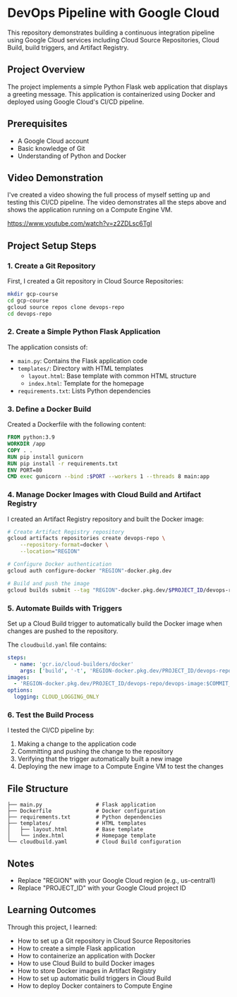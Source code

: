 # DevOps Pipeline with Google Cloud

This repository demonstrates building a continuous integration pipeline using Google Cloud services including Cloud Source Repositories, Cloud Build, build triggers, and Artifact Registry.

## Project Overview

The project implements a simple Python Flask web application that displays a greeting message. This application is containerized using Docker and deployed using Google Cloud's CI/CD pipeline.

## Prerequisites  

- A Google Cloud account
- Basic knowledge of Git
- Understanding of Python and Docker

## Video Demonstration

I've created a video showing the full process of myself setting up and testing this CI/CD pipeline. The video demonstrates all the steps above and shows the application running on a Compute Engine VM.

https://www.youtube.com/watch?v=z2ZDLsc6TgI

## Project Setup Steps

### 1. Create a Git Repository

First, I created a Git repository in Cloud Source Repositories:
```bash
mkdir gcp-course
cd gcp-course
gcloud source repos clone devops-repo
cd devops-repo
```

### 2. Create a Simple Python Flask Application

The application consists of:
- `main.py`: Contains the Flask application code
- `templates/`: Directory with HTML templates
  - `layout.html`: Base template with common HTML structure
  - `index.html`: Template for the homepage
- `requirements.txt`: Lists Python dependencies

### 3. Define a Docker Build

Created a Dockerfile with the following content:
```dockerfile
FROM python:3.9
WORKDIR /app
COPY . .
RUN pip install gunicorn
RUN pip install -r requirements.txt
ENV PORT=80
CMD exec gunicorn --bind :$PORT --workers 1 --threads 8 main:app
```

### 4. Manage Docker Images with Cloud Build and Artifact Registry

I created an Artifact Registry repository and built the Docker image:
```bash
# Create Artifact Registry repository
gcloud artifacts repositories create devops-repo \
    --repository-format=docker \
    --location="REGION"

# Configure Docker authentication
gcloud auth configure-docker "REGION"-docker.pkg.dev

# Build and push the image
gcloud builds submit --tag "REGION"-docker.pkg.dev/$PROJECT_ID/devops-repo/devops-image:v0.1 .
```

### 5. Automate Builds with Triggers

Set up a Cloud Build trigger to automatically build the Docker image when changes are pushed to the repository.

The `cloudbuild.yaml` file contains:
```yaml
steps:
  - name: 'gcr.io/cloud-builders/docker'
    args: ['build', '-t', 'REGION-docker.pkg.dev/PROJECT_ID/devops-repo/devops-image:$COMMIT_SHA', '.']
images:
  - 'REGION-docker.pkg.dev/PROJECT_ID/devops-repo/devops-image:$COMMIT_SHA'
options:
  logging: CLOUD_LOGGING_ONLY
```

### 6. Test the Build Process

I tested the CI/CD pipeline by:
1. Making a change to the application code
2. Committing and pushing the change to the repository
3. Verifying that the trigger automatically built a new image
4. Deploying the new image to a Compute Engine VM to test the changes


## File Structure

```
├── main.py                 # Flask application
├── Dockerfile              # Docker configuration
├── requirements.txt        # Python dependencies
├── templates/              # HTML templates
│   ├── layout.html         # Base template
│   └── index.html          # Homepage template
└── cloudbuild.yaml         # Cloud Build configuration
```

## Notes

- Replace "REGION" with your Google Cloud region (e.g., us-central1)
- Replace "PROJECT_ID" with your Google Cloud project ID

## Learning Outcomes

Through this project, I learned:
- How to set up a Git repository in Cloud Source Repositories
- How to create a simple Flask application
- How to containerize an application with Docker
- How to use Cloud Build to build Docker images
- How to store Docker images in Artifact Registry
- How to set up automatic build triggers in Cloud Build
- How to deploy Docker containers to Compute Engine

